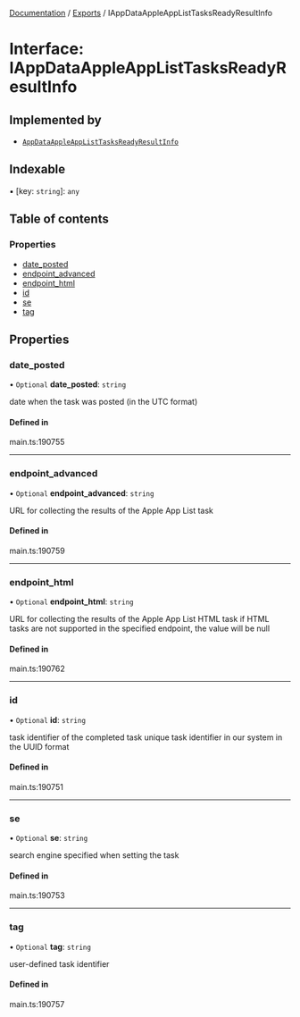 [Documentation](../README.md) / [Exports](../modules.md) / IAppDataAppleAppListTasksReadyResultInfo

# Interface: IAppDataAppleAppListTasksReadyResultInfo

## Implemented by

- [`AppDataAppleAppListTasksReadyResultInfo`](../classes/AppDataAppleAppListTasksReadyResultInfo.md)

## Indexable

▪ [key: `string`]: `any`

## Table of contents

### Properties

- [date\_posted](IAppDataAppleAppListTasksReadyResultInfo.md#date_posted)
- [endpoint\_advanced](IAppDataAppleAppListTasksReadyResultInfo.md#endpoint_advanced)
- [endpoint\_html](IAppDataAppleAppListTasksReadyResultInfo.md#endpoint_html)
- [id](IAppDataAppleAppListTasksReadyResultInfo.md#id)
- [se](IAppDataAppleAppListTasksReadyResultInfo.md#se)
- [tag](IAppDataAppleAppListTasksReadyResultInfo.md#tag)

## Properties

### date\_posted

• `Optional` **date\_posted**: `string`

date when the task was posted (in the UTC format)

#### Defined in

main.ts:190755

___

### endpoint\_advanced

• `Optional` **endpoint\_advanced**: `string`

URL for collecting the results of the Apple App List task

#### Defined in

main.ts:190759

___

### endpoint\_html

• `Optional` **endpoint\_html**: `string`

URL for collecting the results of the Apple App List HTML task
if HTML tasks are not supported in the specified endpoint, the value will be null

#### Defined in

main.ts:190762

___

### id

• `Optional` **id**: `string`

task identifier of the completed task
unique task identifier in our system in the UUID format

#### Defined in

main.ts:190751

___

### se

• `Optional` **se**: `string`

search engine specified when setting the task

#### Defined in

main.ts:190753

___

### tag

• `Optional` **tag**: `string`

user-defined task identifier

#### Defined in

main.ts:190757
